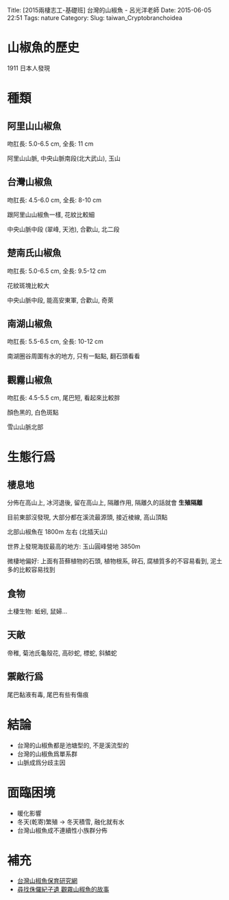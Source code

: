 Title: [2015兩棲志工-基礎班] 台灣的山椒魚 - 呂光洋老師 
Date: 2015-06-05 22:51
Tags: nature
Category:
Slug: taiwan_Cryptobranchoidea

# 山椒魚的歷史

1911 日本人發現

# 種類

## 阿里山山椒魚

吻肛長: 5.0-6.5 cm, 全長: 11 cm

阿里山山脈, 中央山脈南段(北大武山), 玉山

## 台灣山椒魚

吻肛長: 4.5-6.0 cm, 全長: 8-10 cm

跟阿里山山椒魚一樣, 花紋比較細

中央山脈中段 (翠峰, 天池), 合歡山, 北二段

## 楚南氏山椒魚

吻肛長: 5.0-6.5 cm, 全長: 9.5-12 cm

花紋斑塊比較大

中央山脈中段, 能高安東軍, 合歡山, 奇萊

## 南湖山椒魚

吻肛長: 5.5-6.5 cm, 全長: 10-12 cm

南湖圈谷周圍有水的地方, 只有一點點, 翻石頭看看


## 觀霧山椒魚

吻肛長: 4.5-5.5 cm, 尾巴短, 看起來比較胖

顏色黑的, 白色斑點

雪山山脈北部

# 生態行爲

## 棲息地

分佈在高山上, 冰河退後, 留在高山上, 隔離作用, 隔離久的話就會 **生殖隔離**

目前東部沒發現, 大部分都在溪流最源頭, 接近棱線, 高山頂點

北部山椒魚在 1800m 左右 (北插天山)

世界上發現海拔最高的地方: 玉山圓峰營地 3850m 

微棲地偏好: 上面有苔蘚植物的石頭, 植物根系, 碎石, 腐植質多的不容易看到, 泥土多的比較容易找到

## 食物

土棲生物: 蚯蚓, 鼠婦...

## 天敵

帝稚, 菊池氏龜殼花, 高砂蛇, 標蛇, 斜鱗蛇

## 禦敵行爲

尾巴黏液有毒, 尾巴有些有傷痕

# 結論

* 台灣的山椒魚都是池塘型的, 不是溪流型的
* 台灣的山椒魚爲單系群
* 山脈成爲分歧主因

# 面臨困境

* 暖化影響
* 冬天(乾寄)繁殖 -> 冬天積雪, 融化就有水
* 台灣山椒魚成不連續性小族群分佈

# 補充

* [台灣山椒魚保育研究網](http://140.122.143.143/jslai/index.html)
* [尋找侏儸紀孑遺 觀霧山椒魚的故事](http://e-learning.froghome.org/mod/resource/view.php?inpopup=true&id=2334)
